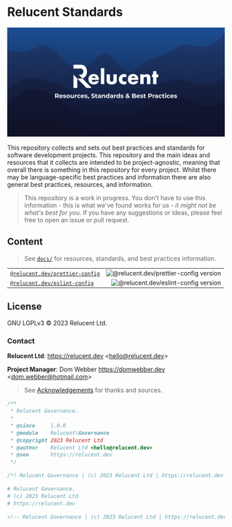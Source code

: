 # Relucent Standards

![Relucent Resources, Standards & Best Practices Cover Image](cover.png)

This repository collects and sets out best practices and standards for software
development projects. This repository and the main ideas and resources that it
collects are intended to be project-agnostic, meaning that overall there is
something in this repository for every project. Whilst there may be
language-specific best practices and information there are also general best
practices, resources, and information.

> This repository is a work in progress. You don't have to use this information
> \- this is what we've found works for us - _it might not be what's best for
> you_. If you have any suggestions or ideas, please feel free to open an issue
> or pull request.

## Content

> See [`docs/`](docs/) for resources, standards, and best practices information.

|                                     |                                            |
| :---------------------------------- | -----------------------------------------: |
| [`@relucent.dev/prettier-config`][] | ![@relucent.dev/prettier-config version][] |
| [`@relucent.dev/eslint-config`][]   |   ![@relucent.dev/eslint-config version][] |

[`@relucent.dev/prettier-config`]: https://npmjs.com/@relucent.dev/prettier-config
[@relucent.dev/prettier-config version]: https://img.shields.io/npm/v/%40relucent.dev/prettier-config
[`@relucent.dev/eslint-config`]: https://npmjs.com/@relucent.dev/eslint-config
[@relucent.dev/eslint-config version]: https://img.shields.io/npm/v/%40relucent.dev/eslint-config

## License

GNU LGPLv3 &copy; 2023 Relucent Ltd.

### Contact

**Relucent Ltd**: <https://relucent.dev> <<hello@relucent.dev>>

**Project Manager**: Dom Webber <https://domwebber.dev> <<dom.webber@hotmail.com>>

> See [Acknowledgements](ACKNOWLEDGEMENTS.md) for thanks and sources.

```js
/**
 * Relucent Governance.
 *
 * @since     1.0.0
 * @module    Relucent\Governance
 * @copyright 2023 Relucent Ltd
 * @author    Relucent Ltd <hello@relucent.dev>
 * @see       https://relucent.dev
 */
```

```css
/*! Relucent Governance | (c) 2023 Relucent Ltd | https://relucent.dev */
```

```bash
# Relucent Governance.
# (c) 2023 Relucent Ltd
# https://relucent.dev
```

```html
<!-- Relucent Governance | (c) 2023 Relucent Ltd | https://relucent.dev -->
```
